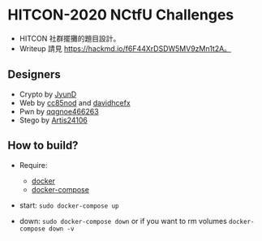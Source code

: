 # HITCON-2020 NCtfU Challenges

- HITCON 社群擺攤的題目設計。
- Writeup 請見 https://hackmd.io/f6F44XrDSDW5MV9zMn1t2A。

## Designers

- Crypto by [JyunD](https://github.com/JyunD)
- Web by [cc85nod](https://github.com/cc85nod) and [davidhcefx](https://github.com/davidhcefx)
- Pwn by [qqgnoe466263](https://github.com/qqgnoe466263)
- Stego by [Artis24106](https://github.com/Artis24106)


## How to build?

- Require:
  - [docker](https://docs.docker.com/engine/install/)
  - [docker-compose](https://docs.docker.com/compose/install/)

- start: `sudo docker-compose up`
- down: `sudo docker-compose down` or if you want to rm volumes `docker-compose down -v`
